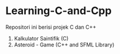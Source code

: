# Learning-C-and-Cpp
Repositori ini berisi projek C dan C++
1. Kalkulator Saintifik (C)
2. Asteroid - Game (C++ and SFML Library)
